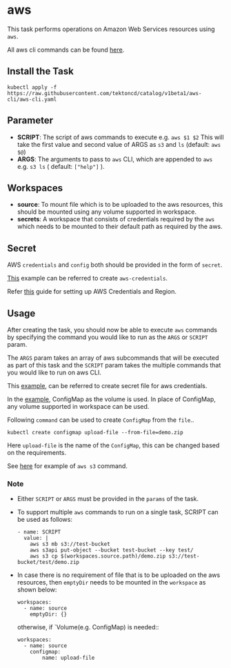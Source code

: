 # aws 

This task performs operations on Amazon Web Services resources using `aws`.

All aws cli commands can be found [here](https://docs.aws.amazon.com/cli/latest/reference/).

## Install the Task

```
kubectl apply -f https://raw.githubusercontent.com/tektoncd/catalog/v1beta1/aws-cli/aws-cli.yaml
```

## Parameter

- **SCRIPT**: The script of aws commands to execute e.g. `aws $1 $2` This will take
 the first value and second value of ARGS as `s3` and `ls` (default: `aws $@`)
- **ARGS**: The arguments to pass to `aws` CLI, which are appended 
    to `aws` e.g. `s3 ls` ( default: `["help"]` ).


## Workspaces

- **source**: To mount file which is to be uploaded to the aws resources, 
    this should be mounted using any volume supported in workspace.
- **secrets**: A workspace that consists of credentials required by the `aws` which needs to be mounted to their default path as required by the aws.


## Secret

AWS `credentials` and `config` both should be provided in the form of `secret`.

[This](../aws-cli/example/secret.yaml) example can be referred to create `aws-credentials`.

Refer [this](https://docs.aws.amazon.com/sdk-for-java/v1/developer-guide/setup-credentials.html) guide for setting up AWS Credentials and Region.


## Usage

After creating the task, you should now be able to execute `aws` commands by 
specifying the command you would like to run as the `ARGS` or `SCRIPT` param. 

The `ARGS` param takes an array of aws subcommands that will be executed as 
part of this task and the `SCRIPT` param takes the multiple commands that you would like to run on aws CLI.

This [example](../aws-cli/example/secret.yaml), can be referred to create secret file for aws credentials.

In the [example](../aws-cli/example/run.yaml), ConfigMap as the volume is used. In place of ConfigMap, any volume supported in workspace can be used.

Following `command` can be used to create `ConfigMap` from the `file`..
```
kubectl create configmap upload-file --from-file=demo.zip
```
Here `upload-file` is the name of the `ConfigMap`, this can be changed based on the requirements.

See [here](../aws-cli/example/run.yaml) for example of `aws s3` command.


### Note


- Either `SCRIPT` or `ARGS` must be provided in the `params` of the task.

- To support multiple `aws` commands to run on a single task, SCRIPT can be used as follows:

  ```
  - name: SCRIPT
    value: |
      aws s3 mb s3://test-bucket
      aws s3api put-object --bucket test-bucket --key test/
      aws s3 cp $(workspaces.source.path)/demo.zip s3://test-bucket/test/demo.zip
  ```

- In case there is no requirement of file that is to be uploaded on the aws resources,
 then `emptyDir` needs to be mounted in the `workspace` as shown below:
    ```
    workspaces:
      - name: source
        emptyDir: {}
    ```
    otherwise, if `Volume(e.g. ConfigMap) is needed::

    ```
    workspaces:
      - name: source
        configmap:
            name: upload-file 
    ```

